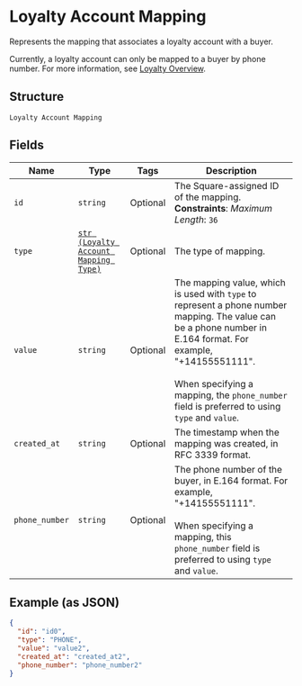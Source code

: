 
# Loyalty Account Mapping

Represents the mapping that associates a loyalty account with a buyer.

Currently, a loyalty account can only be mapped to a buyer by phone number. For more information, see
[Loyalty Overview](https://developer.squareup.com/docs/loyalty/overview).

## Structure

`Loyalty Account Mapping`

## Fields

| Name | Type | Tags | Description |
|  --- | --- | --- | --- |
| `id` | `string` | Optional | The Square-assigned ID of the mapping.<br>**Constraints**: *Maximum Length*: `36` |
| `type` | [`str (Loyalty Account Mapping Type)`](/doc/models/loyalty-account-mapping-type.md) | Optional | The type of mapping. |
| `value` | `string` | Optional | The mapping value, which is used with `type` to represent a phone number mapping. The value can be a phone number in E.164 format. For example, "+14155551111".<br><br>When specifying a mapping, the `phone_number` field is preferred to using `type` and `value`. |
| `created_at` | `string` | Optional | The timestamp when the mapping was created, in RFC 3339 format. |
| `phone_number` | `string` | Optional | The phone number of the buyer, in E.164 format. For example, "+14155551111".<br><br>When specifying a mapping, this `phone_number` field is preferred to using `type` and `value`. |

## Example (as JSON)

```json
{
  "id": "id0",
  "type": "PHONE",
  "value": "value2",
  "created_at": "created_at2",
  "phone_number": "phone_number2"
}
```

